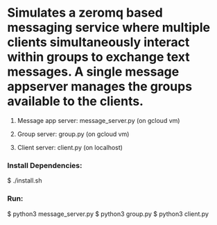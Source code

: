 
# Simulates a zeromq based messaging service where multiple clients simultaneously interact within groups to exchange text messages. A single message appserver manages the groups available to the clients.
 
1) Message app server: message_server.py (on gcloud vm)  
    
2) Group server: group.py (on gcloud vm) 
   
3) Client server: client.py (on localhost) 
   
### **Install Dependencies:** 
$ ./install.sh 

### **Run:** 
$ python3 message_server.py
$ python3 group.py 
$ python3 client.py
